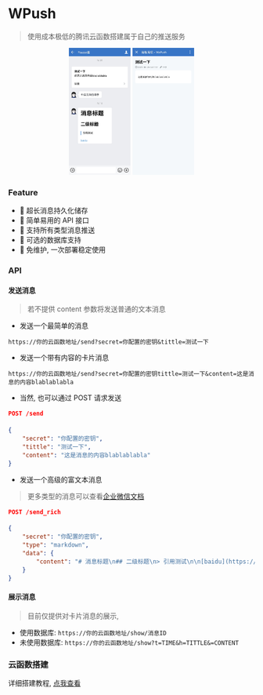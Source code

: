 # WPush
> 使用成本极低的腾讯云函数搭建属于自己的推送服务


<div style="text-align: center;">
<img src="docs/phone1.jpg" style="width: 25%" alt="phone1"/>
<img src="docs/phone2.jpg" style="width: 25%" alt="phone2"/>
</div>

### Feature
- :tada: 超长消息持久化储存  
- :tada: 简单易用的 API 接口  
- :tada: 支持所有类型消息推送  
- :tada: 可选的数据库支持  
- :tada: 免维护, 一次部署稳定使用

### API
#### 发送消息
> 若不提供 content 参数将发送普通的文本消息

- 发送一个最简单的消息  

`https://你的云函数地址/send?secret=你配置的密钥&tittle=测试一下`

- 发送一个带有内容的卡片消息  

`https://你的云函数地址/send?secret=你配置的密钥tittle=测试一下&content=这是消息的内容blablablabla`

- 当然, 也可以通过 POST 请求发送
```json
POST /send

{
	"secret": "你配置的密钥",
	"tittle": "测试一下",
	"content": "这是消息的内容blablablabla"
}
```

- 发送一个高级的富文本消息
> 更多类型的消息可以查看[企业微信文档](https://work.weixin.qq.com/api/doc/90000/90135/90236#%E6%B6%88%E6%81%AF%E7%B1%BB%E5%9E%8B)

```json
POST /send_rich

{
	"secret": "你配置的密钥",
	"type": "markdown",
	"data": {
		"content": "# 消息标题\n## 二级标题\n> 引用测试\n\n[baidu](https://baidu.com)"
	}
}
```


#### 展示消息
> 目前仅提供对卡片消息的展示, 

- 使用数据库: `https://你的云函数地址/show/消息ID`
- 未使用数据库: `https://你的云函数地址/show?t=TIME&h=TITTLE&=CONTENT`


### 云函数搭建
详细搭建教程, [点我查看](docs/scf.md)

